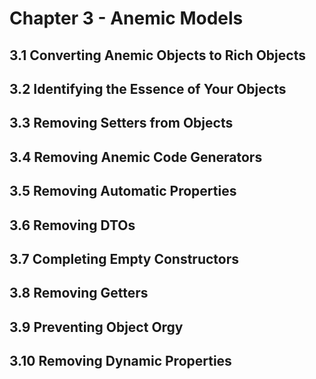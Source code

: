 # Chapter 3 - Anemic Models

## 3.1 Converting Anemic Objects to Rich Objects

## 3.2 Identifying the Essence of Your Objects

## 3.3 Removing Setters from Objects

## 3.4 Removing Anemic Code Generators

## 3.5 Removing Automatic Properties

## 3.6 Removing DTOs

## 3.7 Completing Empty Constructors

## 3.8 Removing Getters

## 3.9 Preventing Object Orgy

## 3.10 Removing Dynamic Properties
